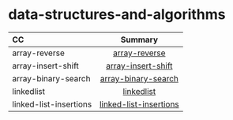 # data-structures-and-algorithms


| CC                        | Summary 
| :---                      |   :----:   
|array-reverse              | [array-reverse](./array-reverse/array-reverse.md)
|array-insert-shift     | [array-insert-shift](./array-insert-shift/array-insert-shift.md)
|array-binary-search    | [array-binary-search](./array-binary-search/array-binary-search.md)
|linkedlist   | [linkedlist](./linked-list/README.md)
|linked-list-insertions   | [linked-list-insertions](./linked-list-insertions/Whiteboard.md)

